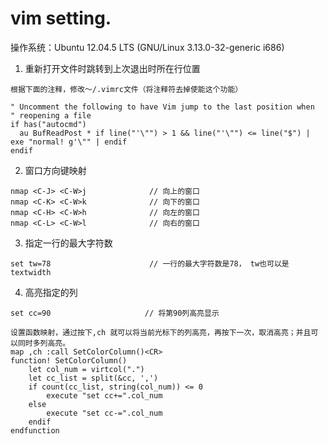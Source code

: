 <h1> vim setting. </h1>
操作系统：Ubuntu 12.04.5 LTS (GNU/Linux 3.13.0-32-generic i686)  

1. 重新打开文件时跳转到上次退出时所在行位置
```
根据下面的注释，修改～/.vimrc文件（将注释符去掉使能这个功能）

" Uncomment the following to have Vim jump to the last position when                        
" reopening a file                                                                          
if has("autocmd")                                                                           
  au BufReadPost * if line("'\"") > 1 && line("'\"") <= line("$") | exe "normal! g'\"" | endif
endif

```

2. 窗口方向键映射
```
nmap <C-J> <C-W>j              // 向上的窗口
nmap <C-K> <C-W>k              // 向下的窗口
nmap <C-H> <C-W>h              // 向左的窗口
nmap <C-L> <C-W>l              // 向右的窗口
```

3. 指定一行的最大字符数
```
set tw=78                      // 一行的最大字符数是78， tw也可以是textwidth
```

4. 高亮指定的列
```
set cc=90                     // 将第90列高亮显示

设置函数映射，通过按下,ch 就可以将当前光标下的列高亮，再按下一次，取消高亮；并且可以同时多列高亮。
map ,ch :call SetColorColumn()<CR>
function! SetColorColumn()
    let col_num = virtcol(".")
    let cc_list = split(&cc, ',')
    if count(cc_list, string(col_num)) <= 0
        execute "set cc+=".col_num
    else
        execute "set cc-=".col_num
    endif
endfunction



```

